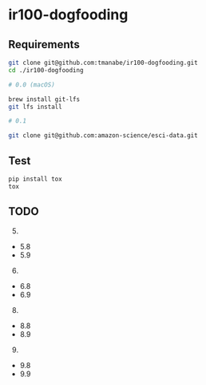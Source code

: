 # ir100-dogfooding

## Requirements

```sh
git clone git@github.com:tmanabe/ir100-dogfooding.git
cd ./ir100-dogfooding

# 0.0 (macOS)

brew install git-lfs
git lfs install

# 0.1

git clone git@github.com:amazon-science/esci-data.git
```

## Test

```sh
pip install tox
tox
```

## TODO
5.
- 5.8
- 5.9
6.
- 6.8
- 6.9
8.
- 8.8
- 8.9
9.
- 9.8
- 9.9
